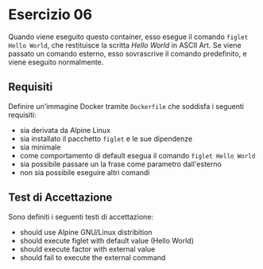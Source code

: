 # Esercizio 06
Quando viene eseguito questo container, esso esegue il comando ```figlet Hello World```, che restituisce la scritta _Hello World_ in ASCII Art.
Se viene passato un comando esterno, esso sovrascrive il comando predefinito, e viene eseguito normalmente.

## Requisiti
Definire un'immagine Docker tramite ```Dockerfile``` che soddisfa i seguenti requisiti:
- sia derivata da Alpine Linux
- sia installato il pacchetto ```figlet``` e le sue dipendenze
- sia minimale
- come comportamento di default esegua il comando ```figlet Hello World```
- sia possibile passare un la frase come parametro dall'esterno
- non sia possibile eseguire altri comandi

## Test di Accettazione
Sono definiti i seguenti testi di accettazione:
- should use Alpine GNU/Linux distribition
- should execute figlet with default value (Hello World)
- should execute factor with external value
- should fail to execute the external command
